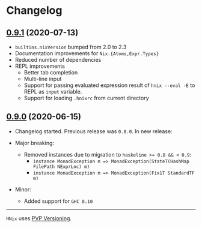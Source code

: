 # Changelog

## [0.9.1](https://github.com/haskell-nix/hnix/compare/0.9.0...0.9.1) (2020-07-13)

* `builtins.nixVersion` bumped from 2.0 to 2.3
* Documentation improvements for `Nix.{Atoms,Expr.Types}`
* Reduced number of dependencies
* REPL improvements
  * Better tab completion
  * Multi-line input
  * Support for passing evaluated expression result of `hnix --eval -E`
    to REPL as `input` variable.
  * Support for loading `.hnixrc` from current directory

## [0.9.0](https://github.com/haskell-nix/hnix/compare/0.8.0...0.9.0) (2020-06-15)

* Changelog started. Previous release was `0.8.0`. In new release:

* Major breaking:
  * Removed instances due to migration to `haskeline >= 0.8 && < 0.9`:
    * `instance MonadException m => MonadException(StateT(HashMap FilePath NExprLoc) m)`
    * `instance MonadException m => MonadException(Fix1T StandardTF m)`

* Minor:
  * Added support for `GHC 8.10`

---

`HNix` uses [PVP Versioning][1].

[1]: https://pvp.haskell.org
